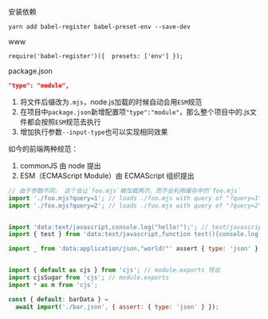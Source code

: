 安装依赖 

```JS
yarn add babel-register babel-preset-env --save-dev
```

www

```JS
require('babel-register')({  presets: ['env'] });
```

package.json

```json
"type": "module",
```



1. 将文件后缀改为`.mjs`，node.js加载的时候自动会用`ESM`规范
2. 在项目中`package.json`新增配置项`"type":"module"`，那么整个项目中的.js文件都会按照`ESM`规范去执行
3. 增加执行参数`--input-type`也可以实现相同效果



如今的前端两种规范：

1. commonJS 由 node 提出
2. ESM（ECMAScript Module）由 ECMAScript 组织提出



```js
// 由于参数不同， 这个会让`foo.mjs`被加载两次，而不会利用缓存中的`foo.mjs` 
import './foo.mjs?query=1'; // loads ./foo.mjs with query of "?query=1"
import './foo.mjs?query=2'; // loads ./foo.mjs with query of "?query=2"


import 'data:text/javascript,console.log("hello!");'; // text/javascript 会将后面的内容当成js模块
import { test } from 'data:text/javascript,function test(){console.log("test")};export {test};'; // 这里我们是不是扩宽思路，直接加载在线js呢？

import _ from 'data:application/json,"world!"' assert { type: 'json' }; // application/json 则是json


import { default as cjs } from 'cjs'; // module.exports 导出
import cjsSugar from 'cjs'; // module.exports
import * as m from 'cjs';

const { default: barData } =
  await import('./bar.json', { assert: { type: 'json' } });


```





